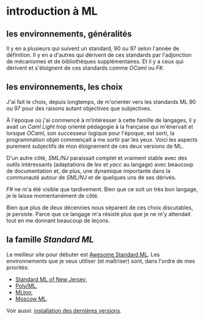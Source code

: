 # introduction à ML

## les environnements, généralités

Il y en a plusieurs qui suivent un standard, 90 ou 97 selon l'année de définition. Il y en a d'autres qui dérivent de ces standards par l'adjonction de mécanismes et de bibliothèques supplémentaires. Et il y a ceux qui dérivent et s'éloignent de ces standards comme _OCaml_ ou _F#_.

## les environnements, les choix

J'ai fait le choix, depuis longtemps, de m'orienter vers les standards ML 90 ou 97 pour des raisons autant objectives que subjectives. 

À l'époque où j'ai commencé à m’intéresser à cette famille de langages, il y avait un _Caml Light_ trop orienté pédagogie à la française qui m'énervait et lorsque _OCaml_, son successeur logique pour l'époque, est sorti, la programmation objet commençait à me sortir par les yeux. Voici les aspects purement subjectifs de mon éloignement de ces deux versions de ML.

D'un autre côté, _SML/NJ_ paraissait complet et vraiment stable avec des outils intéressants (adaptations de _lex_ et _yacc_ au langage) avec beaucoup de documentation et, de plus, une dynamique importante dans la communauté autour de _SML/NJ_ et de quelques uns de ses dérivés.

_F#_ ne m'a été visible que tardivement. Bien que ce soit un très bon langage, je le laisse momentanément de côté.

Bien que plus de deux décennies nous séparent de ces choix discutables, je persiste. Parce que ce langage m'a résisté plus que je ne m'y attendait tout en me donnant beaucoup de leçons. 

## la famille _Standard ML_

Le meilleur site pour débuter est [Awesome Standard ML](https://github.com/i4ki/awesome-sml). Les environnements que je veux utiliser (et maîtriser) sont, dans l'ordre de mes priorités:

- [Standard ML of New Jersey](http://www.smlnj.org/),
- [Poly/ML](https://polyml.org/),
- [MLton](http://mlton.org/),
- [Moscow ML](https://mosml.org/).

Voir aussi: [installation des dernières versions](installation.md).